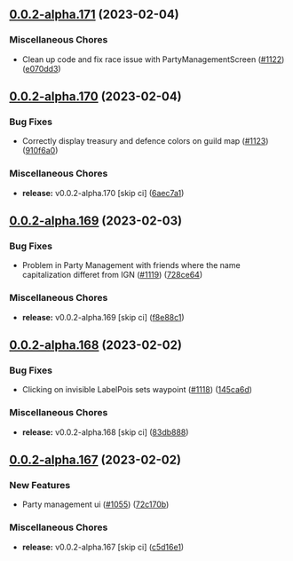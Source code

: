 ## [0.0.2-alpha.171](https://github.com/Wynntils/Artemis/compare/v0.0.2-alpha.170...v0.0.2-alpha.171) (2023-02-04)


### Miscellaneous Chores

* Clean up code and fix race issue with PartyManagementScreen ([#1122](https://github.com/Wynntils/Artemis/issues/1122)) ([e070dd3](https://github.com/Wynntils/Artemis/commit/e070dd3cfa1f337a6253c1e265f3a4532e95b2a1))

## [0.0.2-alpha.170](https://github.com/Wynntils/Artemis/compare/v0.0.2-alpha.169...v0.0.2-alpha.170) (2023-02-04)


### Bug Fixes

* Correctly display treasury and defence colors on guild map ([#1123](https://github.com/Wynntils/Artemis/issues/1123)) ([910f6a0](https://github.com/Wynntils/Artemis/commit/910f6a09365489b1e00f49758507a5e757ca3c09))


### Miscellaneous Chores

* **release:** v0.0.2-alpha.170 [skip ci] ([6aec7a1](https://github.com/Wynntils/Artemis/commit/6aec7a1f469ac7e9bf3a4284b10539f95ef0c7b2))

## [0.0.2-alpha.169](https://github.com/Wynntils/Artemis/compare/v0.0.2-alpha.168...v0.0.2-alpha.169) (2023-02-03)


### Bug Fixes

* Problem in Party Management with friends where the name capitalization differet from IGN ([#1119](https://github.com/Wynntils/Artemis/issues/1119)) ([728ce64](https://github.com/Wynntils/Artemis/commit/728ce645d51124cabe34db1310f51450d1e20ff5))


### Miscellaneous Chores

* **release:** v0.0.2-alpha.169 [skip ci] ([f8e88c1](https://github.com/Wynntils/Artemis/commit/f8e88c1877c07df8092f4dfcc614d62f21c7fd5a))

## [0.0.2-alpha.168](https://github.com/Wynntils/Artemis/compare/v0.0.2-alpha.167...v0.0.2-alpha.168) (2023-02-02)


### Bug Fixes

* Clicking on invisible LabelPois sets waypoint ([#1118](https://github.com/Wynntils/Artemis/issues/1118)) ([145ca6d](https://github.com/Wynntils/Artemis/commit/145ca6dd6dc59a45f77f2bf7ad4a7ab6aff6b149))


### Miscellaneous Chores

* **release:** v0.0.2-alpha.168 [skip ci] ([83db888](https://github.com/Wynntils/Artemis/commit/83db888ac10b1639e39afe323357badc89f153f5))

## [0.0.2-alpha.167](https://github.com/Wynntils/Artemis/compare/v0.0.2-alpha.166...v0.0.2-alpha.167) (2023-02-02)


### New Features

* Party management ui ([#1055](https://github.com/Wynntils/Artemis/issues/1055)) ([72c170b](https://github.com/Wynntils/Artemis/commit/72c170b6617ae63f8ed61bb4358147c2104e6eac))


### Miscellaneous Chores

* **release:** v0.0.2-alpha.167 [skip ci] ([c5d16e1](https://github.com/Wynntils/Artemis/commit/c5d16e11f3e5b0ff373d53224f9b0a0cfede51c2))

